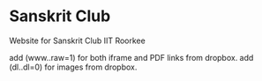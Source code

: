 # Sanskrit Club

Website for Sanskrit Club IIT  Roorkee

add (www..raw=1) for both iframe and PDF links from dropbox.
add (dl..dl=0) for images from dropbox.
